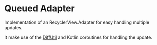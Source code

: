 # Queued Adapter

Implementation of an RecyclerView.Adapter for easy handling multiple
updates.

It make use of the [DiffUtil](https://developer.android.com/reference/android/support/v7/util/DiffUtil)
and Kotlin coroutines for handling the update.

